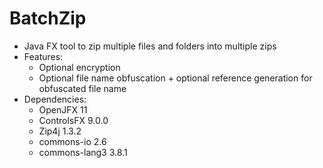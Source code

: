 # BatchZip
- Java FX tool to zip multiple files and folders into multiple zips
- Features:
	+ Optional encryption
	+ Optional file name obfuscation + optional reference generation for obfuscated file name
- Dependencies:
	+ OpenJFX 11
	+ ControlsFX 9.0.0
	+ Zip4j 1.3.2
	+ commons-io 2.6
	+ commons-lang3 3.8.1 